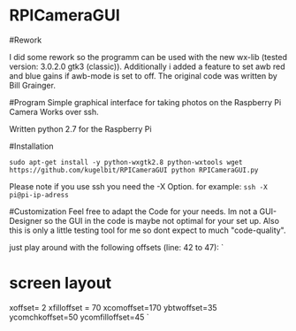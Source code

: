 RPICameraGUI
============

#Rework

I did some rework so the programm can be used with  the new wx-lib (tested version: 3.0.2.0 gtk3 (classic)).
Additionally i added a feature to set awb red and blue gains if awb-mode is set to off.
The original code was written by Bill Grainger.

#Program
Simple graphical interface for taking photos on the Raspberry Pi Camera
Works over ssh.

Written python 2.7 for the Raspberry Pi

#Installation

`
sudo apt-get install -y python-wxgtk2.8 python-wxtools
wget https://github.com/kugelbit/RPICameraGUI
python RPICameraGUI.py
`

Please note if you use ssh you need the -X Option.
for example:
`ssh -X pi@pi-ip-adress`

#Customization
Feel free to adapt the Code for your needs.
Im not a GUI-Designer so the GUI in the code is maybe not optimal for your set up.
Also this is only a little testing tool for me so dont expect to much "code-quality".

just play around with the following offsets (line: 42 to 47): 
`
# screen layout
xoffset= 2
xfilloffset = 70
xcomoffset=170
ybtwoffset=35
ycomchkoffset=50
ycomfilloffset=45
`



